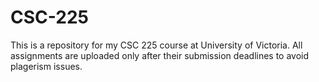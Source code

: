 # CSC-225
This is a repository for my CSC 225 course at University of Victoria. All assignments are uploaded only after their submission deadlines to avoid plagerism issues.  
